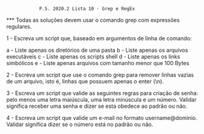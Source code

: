 				P.S. 2020.2 Lista 10 - Grep e RegEx

*** Todas as soluções devem usar o comando grep com expressões regulares.

1 - Escreva um script que, baseado em argumentos de linha de comando:

a - Liste apenas os diretórios de uma pasta
b - Liste apenas os arquivos executáveis
c - Liste apenas os scripts shell
d - Liste apenas os links simbólicos
e - Liste apenas arquivos com tamanho menor que 100 Bytes

2 - Escreva um script que use o comando grep para remover linhas vazias de um arquivo, isto é, linhas que possuem apenas o enter (\n).

3 - Escreva um script que valide as seguintes regras para criação de senha: pelo menos uma letra maiúscula, uma letra minúscula e um número. Validar significa receber uma senha e dizer se esta obedece ao padrão ou não.

4 - Escreva um script que valide um e-mail no formato username@dominio. Validar significa dizer se o número está no padrão ou não.

